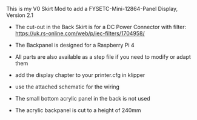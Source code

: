 This is my V0 Skirt Mod to add a FYSETC-Mini-12864-Panel Display, Version 2.1


- The cut-out in the Back Skirt is for a DC Power Connector with filter:
https://uk.rs-online.com/web/p/iec-filters/1704958/

- The Backpanel is designed for a Raspberry Pi 4

- All parts are also available as a step file if you need to modify or adapt them

- add the display chapter to your printer.cfg in klipper

- use the attached schematic for the wiring

- The small bottom acrylic panel in the back is not used

- The acrylic backpanel is cut to a height of 240mm
